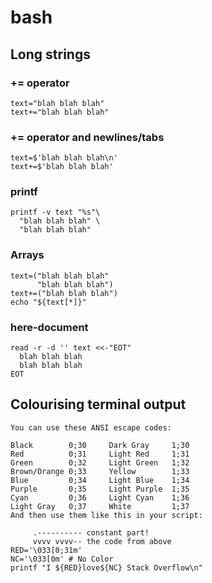 # bash

## Long strings

### += operator
```
text="blah blah blah"
text+="blah blah blah"
```
### += operator and newlines/tabs
```
text=$'blah blah blah\n'
text+=$'blah blah blah'
```

### printf
```
printf -v text "%s"\
  "blah blah blah" \
  "blah blah blah"
```

### Arrays
```
text=("blah blah blah"
      "blah blah blah")
text+=("blah blah blah")
echo "${text[*]}"
```

### here-document
```
read -r -d '' text <<-"EOT"
  blah blah blah
  blah blah blah
EOT
```


## Colourising terminal output

```
You can use these ANSI escape codes:

Black        0;30     Dark Gray     1;30
Red          0;31     Light Red     1;31
Green        0;32     Light Green   1;32
Brown/Orange 0;33     Yellow        1;33
Blue         0;34     Light Blue    1;34
Purple       0;35     Light Purple  1;35
Cyan         0;36     Light Cyan    1;36
Light Gray   0;37     White         1;37
And then use them like this in your script:

     .---------- constant part!
     vvvv vvvv-- the code from above
RED='\033[0;31m'
NC='\033[0m' # No Color
printf "I ${RED}love${NC} Stack Overflow\n"
```
